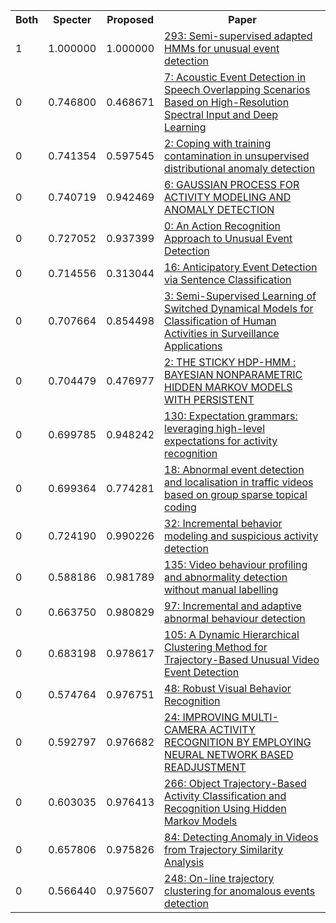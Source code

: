 <html><table><tr>
<th>Both</th>
<th>Specter</th>
<th>Proposed</th>
<th>Paper</th>
</tr>
<tr>
<td>1</td>
<td>1.000000</td>
<td>1.000000</td>
<td><a href="https://www.semanticscholar.org/paper/417eba8614feacc77212bf46552a0af153a968b2">293: Semi-supervised adapted HMMs for unusual event detection</a></td>
</tr>
<tr>
<td>0</td>
<td>0.746800</td>
<td>0.468671</td>
<td><a href="https://www.semanticscholar.org/paper/874f7994a5efd7a643be6d7620ae6d5332d527cd">7: Acoustic Event Detection in Speech Overlapping Scenarios Based on High-Resolution Spectral Input and Deep Learning</a></td>
</tr>
<tr>
<td>0</td>
<td>0.741354</td>
<td>0.597545</td>
<td><a href="https://www.semanticscholar.org/paper/38d8262d38eac31e7300eb5c068e4e05cdab8799">2: Coping with training contamination in unsupervised distributional anomaly detection</a></td>
</tr>
<tr>
<td>0</td>
<td>0.740719</td>
<td>0.942469</td>
<td><a href="https://www.semanticscholar.org/paper/75cb21fa931e957941c0237a1030aa36209bae36">6: GAUSSIAN PROCESS FOR ACTIVITY MODELING AND ANOMALY DETECTION</a></td>
</tr>
<tr>
<td>0</td>
<td>0.727052</td>
<td>0.937399</td>
<td><a href="https://www.semanticscholar.org/paper/9c750517f5cba83649b04e67174b90b7ba4dad21">0: An Action Recognition Approach to Unusual Event Detection</a></td>
</tr>
<tr>
<td>0</td>
<td>0.714556</td>
<td>0.313044</td>
<td><a href="https://www.semanticscholar.org/paper/dee4b51ad2623641dfee874ca6d72371b8b35ed8">16: Anticipatory Event Detection via Sentence Classification</a></td>
</tr>
<tr>
<td>0</td>
<td>0.707664</td>
<td>0.854498</td>
<td><a href="https://www.semanticscholar.org/paper/a2461a43006e3902e8b48d2feaf5cdac84343b61">3: Semi-Supervised Learning of Switched Dynamical Models for Classification of Human Activities in Surveillance Applications</a></td>
</tr>
<tr>
<td>0</td>
<td>0.704479</td>
<td>0.476977</td>
<td><a href="https://www.semanticscholar.org/paper/7d9ba8c5c245e18b578d7831e0a9e253c10a4817">2: THE STICKY HDP-HMM : BAYESIAN NONPARAMETRIC HIDDEN MARKOV MODELS WITH PERSISTENT</a></td>
</tr>
<tr>
<td>0</td>
<td>0.699785</td>
<td>0.948242</td>
<td><a href="https://www.semanticscholar.org/paper/20db9da8a4c018dde76000c2b5ad4bc355e71ef5">130: Expectation grammars: leveraging high-level expectations for activity recognition</a></td>
</tr>
<tr>
<td>0</td>
<td>0.699364</td>
<td>0.774281</td>
<td><a href="https://www.semanticscholar.org/paper/527ec9595200c8fbf2d3a85da7e775a1c7b414c8">18: Abnormal event detection and localisation in traffic videos based on group sparse topical coding</a></td>
</tr>
<tr>
<td>0</td>
<td>0.724190</td>
<td>0.990226</td>
<td><a href="https://www.semanticscholar.org/paper/85e572810162377a23534c94136ff48968cda936">32: Incremental behavior modeling and suspicious activity detection</a></td>
</tr>
<tr>
<td>0</td>
<td>0.588186</td>
<td>0.981789</td>
<td><a href="https://www.semanticscholar.org/paper/c487dc5744812edb1f5e9b7a05aab62b3da71f6f">135: Video behaviour profiling and abnormality detection without manual labelling</a></td>
</tr>
<tr>
<td>0</td>
<td>0.663750</td>
<td>0.980829</td>
<td><a href="https://www.semanticscholar.org/paper/15efb6e5af1b71a399cbb68f525def33905afabd">97: Incremental and adaptive abnormal behaviour detection</a></td>
</tr>
<tr>
<td>0</td>
<td>0.683198</td>
<td>0.978617</td>
<td><a href="https://www.semanticscholar.org/paper/85cf0c78699ac3a02aede1afab99cee820013bcb">105: A Dynamic Hierarchical Clustering Method for Trajectory-Based Unusual Video Event Detection</a></td>
</tr>
<tr>
<td>0</td>
<td>0.574764</td>
<td>0.976751</td>
<td><a href="https://www.semanticscholar.org/paper/3c990cff772b2f40370fdbc7fdd9a5076f9e543c">48: Robust Visual Behavior Recognition</a></td>
</tr>
<tr>
<td>0</td>
<td>0.592797</td>
<td>0.976682</td>
<td><a href="https://www.semanticscholar.org/paper/23d97e6ee39853e3781f1adf110104eef5bbbcb5">24: IMPROVING MULTI-CAMERA ACTIVITY RECOGNITION BY EMPLOYING NEURAL NETWORK BASED READJUSTMENT</a></td>
</tr>
<tr>
<td>0</td>
<td>0.603035</td>
<td>0.976413</td>
<td><a href="https://www.semanticscholar.org/paper/b10b2cc2447f5ec096124ca1330b6f208b66fec0">266: Object Trajectory-Based Activity Classification and Recognition Using Hidden Markov Models</a></td>
</tr>
<tr>
<td>0</td>
<td>0.657806</td>
<td>0.975826</td>
<td><a href="https://www.semanticscholar.org/paper/6881c2925238ad8e02765674fb3ce11c9e80ce56">84: Detecting Anomaly in Videos from Trajectory Similarity Analysis</a></td>
</tr>
<tr>
<td>0</td>
<td>0.566440</td>
<td>0.975607</td>
<td><a href="https://www.semanticscholar.org/paper/91d700be15cd6ce7e37032f64985c98002f37070">248: On-line trajectory clustering for anomalous events detection</a></td>
</tr>
</table></html>
